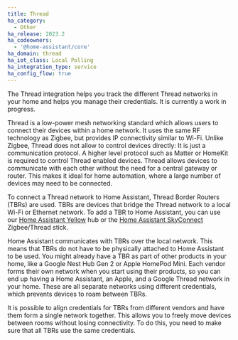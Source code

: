 ```yaml
---
title: Thread
ha_category:
  - Other
ha_release: 2023.2
ha_codeowners:
  - '@home-assistant/core'
ha_domain: thread
ha_iot_class: Local Polling
ha_integration_type: service
ha_config_flow: true
---
```


The Thread integration helps you track the different Thread networks in your home and helps you manage their credentials. It is currently a work in progress.

Thread is a low-power mesh networking standard which allows users to connect their devices within a home network. It uses the same RF technology as Zigbee, but provides IP connectivity similar to Wi-Fi. Unlike Zigbee, Thread does not allow to control devices directly: It is just a communication protocol. A higher level protocol such as Matter or HomeKit is required to control Thread enabled devices. Thread allows devices to communicate with each other without the need for a central gateway or router. This makes it ideal for home automation, where a large number of devices may need to be connected.

To connect a Thread network to Home Assistant, Thread Border Routers (TBRs) are used. TBRs are devices that bridge the Thread network to a local Wi-Fi or Ethernet network. To add a TBR to Home Assistant, you can use our [Home Assistant Yellow](/yellow/) hub or the [Home Assistant SkyConnect](/skyconnect/) Zigbee/Thread stick.

Home Assistant communicates with TBRs over the local network. This means that TBRs do not have to be physically attached to Home Assistant to be used. You might already have a TBR as part of other products in your home, like a Google Nest Hub Gen 2 or Apple HomePod Mini. Each vendor forms their own network when you start using their products, so you can end up having a Home Assistant, an Apple, and a Google Thread network in your home. These are all separate networks using different credentials, which prevents devices to roam between TBRs.

It is possible to align credentials for TBRs from different vendors and have them form a single network together. This allows you to freely move devices between rooms without losing connectivity. To do this, you need to make sure that all TBRs use the same credentials.
